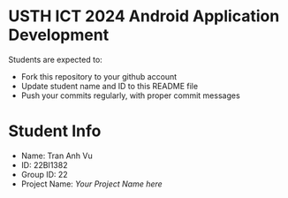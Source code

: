USTH ICT 2024 Android Application Development
=====================================================

Students are expected to:

* Fork this repository to your github account
* Update student name and ID to this README file
* Push your commits regularly, with proper commit messages

Student Info
=======================

* Name: Tran Anh Vu
* ID: 22BI1382
* Group ID: 22
* Project Name: *Your Project Name here*
